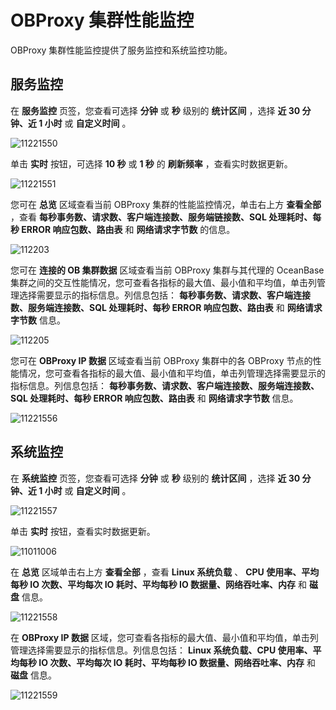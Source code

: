 OBProxy 集群性能监控 
===================================

OBProxy 集群性能监控提供了服务监控和系统监控功能。

**服务监控** 
-----------------------------

在 **服务监控** 页签，您查看可选择 **分钟** 或 **秒** 级别的 **统计区间** ，选择 **近 30 分钟、近 1 小时** 或 **自定义时间** 。

![11221550](https://help-static-aliyun-doc.aliyuncs.com/assets/img/zh-CN/5165467361/p355963.png)

单击 **实时** 按钮，可选择 **10 秒** 或 **1 秒** 的 **刷新频率** ，查看实时数据更新。

![11221551](https://help-static-aliyun-doc.aliyuncs.com/assets/img/zh-CN/5165467361/p355964.png)

您可在 **总览** 区域查看当前 OBProxy 集群的性能监控情况，单击右上方 **查看全部** ，查看 **每秒事务数、请求数、客户端连接数、服务端链接数、SQL 处理耗时、每秒 ERROR 响应包数、路由表** 和 **网络请求字节数** 的信息。

![112203](https://help-static-aliyun-doc.aliyuncs.com/assets/img/zh-CN/5165467361/p355965.png)

您可在 **连接的 OB 集群数据** 区域查看当前 OBProxy 集群与其代理的 OceanBase 集群之间的交互性能情况，您可查看各指标的最大值、最小值和平均值，单击列管理选择需要显示的指标信息。列信息包括： **每秒事务数、请求数、客户端连接数、服务端连接数、SQL 处理耗时、每秒 ERROR 响应包数、路由表** 和 **网络请求字节数** 信息。

![112205](https://help-static-aliyun-doc.aliyuncs.com/assets/img/zh-CN/6165467361/p355972.png)

您可在 **OBProxy IP 数据** 区域查看当前 OBProxy 集群中的各 OBProxy 节点的性能情况，您可查看各指标的最大值、最小值和平均值，单击列管理选择需要显示的指标信息。列信息包括： **每秒事务数、请求数、客户端连接数、服务端连接数、SQL 处理耗时、每秒 ERROR 响应包数、路由表** 和 **网络请求字节数** 信息。

![11221556](https://help-static-aliyun-doc.aliyuncs.com/assets/img/zh-CN/6165467361/p355976.png)

**系统监控** 
-----------------------------

在 **系统监控** 页签，您查看可选择 **分钟** 或 **秒** 级别的 **统计区间** ，选择 **近 30 分钟、近 1 小时** 或 **自定义时间** 。

![11221557](https://help-static-aliyun-doc.aliyuncs.com/assets/img/zh-CN/6165467361/p355978.png)

单击 **实时** 按钮，查看实时数据更新。

![11011006](https://help-static-aliyun-doc.aliyuncs.com/assets/img/zh-CN/2168456361/p345940.png)

在 **总览** 区域单击右上方 **查看全部** ，查看 **Linux 系统负载** 、 **CPU 使用率、平均每秒 IO 次数、平均每次 IO 耗时、平均每秒 IO 数据量、网络吞吐率、内存** 和 **磁盘** 信息。

![11221558](https://help-static-aliyun-doc.aliyuncs.com/assets/img/zh-CN/6165467361/p355984.png)

在 **OBProxy IP 数据** 区域，您可查看各指标的最大值、最小值和平均值，单击列管理选择需要显示的指标信息。列信息包括： **Linux 系统负载、CPU 使用率、平均每秒 IO 次数、平均每次 IO 耗时、平均每秒 IO 数据量、网络吞吐率、内存** 和 **磁盘** 信息。

![11221559](https://help-static-aliyun-doc.aliyuncs.com/assets/img/zh-CN/6165467361/p355986.png)
